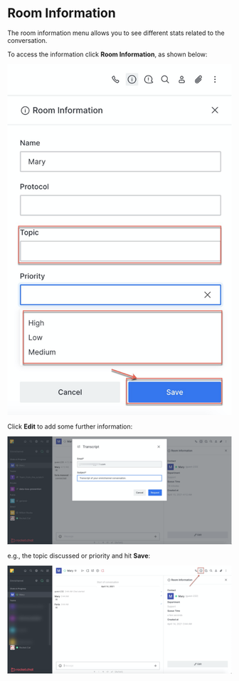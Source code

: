 # Room Information

The room information menu allows you to see different stats related to the conversation.

To access the information click **Room Information**, as shown below:

![](../../../../.gitbook/assets/image%20%28320%29.png)

Click **Edit** to add some further information:

![](../../../../.gitbook/assets/image%20%28314%29.png)

e.g., the topic discussed or priority and hit **Save**:

![](../../../../.gitbook/assets/image%20%28316%29.png)

